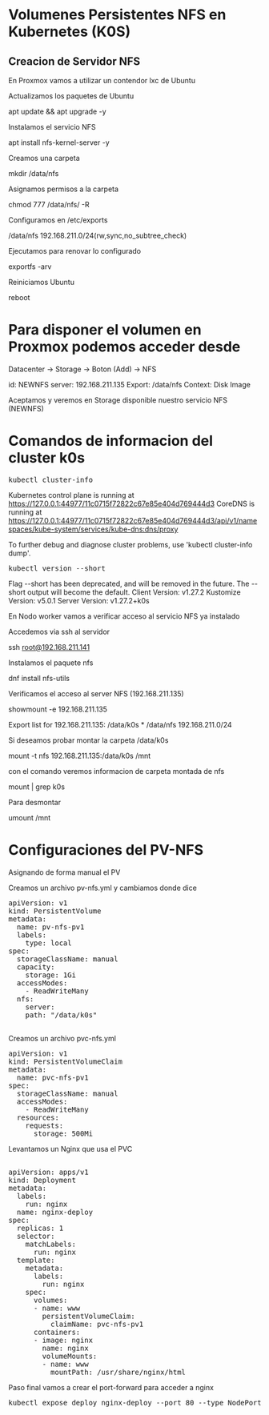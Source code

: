 
# Volumenes Persistentes NFS en Kubernetes (K0S)

## Creacion de Servidor NFS

En Proxmox vamos a utilizar un contendor lxc de Ubuntu

Actualizamos los paquetes de Ubuntu

apt update && apt upgrade -y

Instalamos el servicio NFS

apt install nfs-kernel-server -y

Creamos una carpeta 

mkdir /data/nfs

Asignamos permisos a la carpeta

chmod 777 /data/nfs/ -R

Configuramos en /etc/exports

/data/nfs 192.168.211.0/24(rw,sync,no_subtree_check)

Ejecutamos para renovar lo configurado

exportfs -arv

Reiniciamos Ubuntu

reboot

# Para disponer el volumen en Proxmox podemos acceder desde

Datacenter -> Storage -> Boton (Add) -> NFS

id: NEWNFS
server: 192.168.211.135
Export: /data/nfs
Context: Disk Image

Aceptamos y veremos en Storage disponible nuestro servicio NFS (NEWNFS)

# Comandos de informacion del cluster k0s

<pre>
kubectl cluster-info
</pre>

Kubernetes control plane is running at https://127.0.0.1:44977/11c0715f72822c67e85e404d769444d3
CoreDNS is running at https://127.0.0.1:44977/11c0715f72822c67e85e404d769444d3/api/v1/namespaces/kube-system/services/kube-dns:dns/proxy

To further debug and diagnose cluster problems, use 'kubectl cluster-info dump'.

<pre>
kubectl version --short
</pre>

Flag --short has been deprecated, and will be removed in the future. The --short output will become the default.
Client Version: v1.27.2
Kustomize Version: v5.0.1
Server Version: v1.27.2+k0s

En Nodo worker vamos a verificar acceso al servicio NFS ya instalado

Accedemos via ssh al servidor

ssh root@192.168.211.141

Instalamos el paquete nfs

dnf install nfs-utils

Verificamos el acceso al server NFS (192.168.211.135)

showmount -e 192.168.211.135

Export list for 192.168.211.135:
/data/k0s *
/data/nfs 192.168.211.0/24

Si deseamos probar montar la carpeta /data/k0s

mount -t nfs 192.168.211.135:/data/k0s /mnt

con el comando veremos informacion de carpeta montada de nfs

mount | grep k0s

Para desmontar

umount /mnt

# Configuraciones del PV-NFS

Asignando de forma manual el PV

Creamos un archivo pv-nfs.yml y cambiamos donde dice <nfs server ip> 
<pre>
apiVersion: v1
kind: PersistentVolume
metadata:
  name: pv-nfs-pv1
  labels:
    type: local
spec:
  storageClassName: manual
  capacity:
    storage: 1Gi
  accessModes:
    - ReadWriteMany
  nfs:
    server: <nfs server ip>
    path: "/data/k0s"

</pre>

Creamos un archivo pvc-nfs.yml 

<pre>
apiVersion: v1
kind: PersistentVolumeClaim
metadata:
  name: pvc-nfs-pv1
spec:
  storageClassName: manual
  accessModes:
    - ReadWriteMany
  resources:
    requests:
      storage: 500Mi
</pre>

Levantamos un Nginx que usa el PVC

<pre>

apiVersion: apps/v1
kind: Deployment
metadata:
  labels:
    run: nginx
  name: nginx-deploy
spec:
  replicas: 1
  selector:
    matchLabels:
      run: nginx
  template:
    metadata:
      labels:
        run: nginx
    spec:
      volumes:
      - name: www
        persistentVolumeClaim:
          claimName: pvc-nfs-pv1
      containers:
      - image: nginx
        name: nginx
        volumeMounts:
        - name: www
          mountPath: /usr/share/nginx/html
</pre>

Paso final vamos a crear el port-forward para acceder a nginx

<pre>
kubectl expose deploy nginx-deploy --port 80 --type NodePort
</pre>

